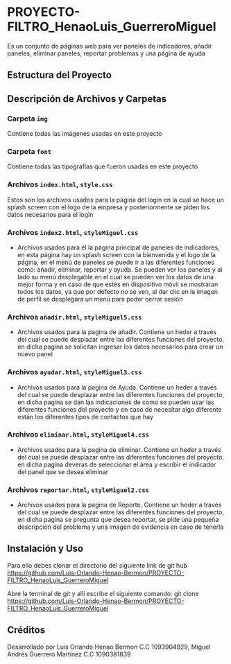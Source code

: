 # PROYECTO-FILTRO_HenaoLuis_GuerreroMiguel

Es un conjunto de páginas web para ver paneles de indicadores, añadir paneles, eliminar paneles, reportar problemas y una página de ayuda 

## Estructura del Proyecto



## Descripción de Archivos y Carpetas

### Carpeta `img`

Contiene todas las imágenes usadas en este proyecto

### Carpeta `font`
Contiene todas las tipografías que fueron usadas en este proyecto

### Archivos `index.html`, `style.css`
Estos son los archivos usados para la página del login en la cual se hace un splash screen con el logo de la empresa y posteriormente se piden los datos necesarios para el login 

### Archivos `index2.html`, `styleMiguel.css`

- Archivos usados para él la página principal de paneles de indicadores, en esta página hay un splash screen con la bienvenida y el logo de la página, en el menú de paneles se puede ir a las diferentes funciones como: añadir, eliminar, reportar y ayuda. Se pueden ver los paneles y al lado su menú desplegable en el cual se pueden ver los datos de una mejor forma y en caso de que estés en dispositivo móvil se mostraran todos los datos, ya que por defecto no se ven, al dar clic en la imagen de perfil se desplegara un menú para poder cerrar sesión

### Archivos `añadir.html`, `styleMiguel5.css`

- Archivos usados para la pagina de añadir. Contiene un heder a través del cual se puede desplazar entre las diferentes funciones del proyecto, en dicha pagina se solicitan ingresar los datos necesarios para crear un nuevo panel

### Archivos `ayudar.html`, `styleMiguel3.css`

- Archivos usados para la pagina de Ayuda. Contiene un heder a través del cual se puede desplazar entre las diferentes funciones del proyecto, en dicha pagina se dan las indicaciones de como se pueden usar las diferentes funciones del proyecto y en caso de necesitar algo diferente están los diferentes tipos de contactos que hay 

### Archivos `eliminar.html`, `styleMiguel4.css`

- Archivos usados para la pagina de eliminar. Contiene un heder a través del cual se puede desplazar entre las diferentes funciones del proyecto, en dicha pagina deveras de seleccionar el área y escribir el indicador del panel que se desea eliminar

### Archivos `reportar.html`, `styleMiguel2.css`

- Archivos usados para la pagina de Reporte. Contiene un heder a través del cual se puede desplazar entre las diferentes funciones del proyecto, en dicha pagina se pregunta que desea reportar, se pide una pequeña descripción del problema y una imagen de evidencia en caso de tenerla 

## Instalación y Uso

Para ello debes clonar el directorio del siguiente link de git hub https://github.com/Luis-Orlando-Henao-Bermon/PROYECTO-FILTRO_HenaoLuis_GuerreroMiguel

Abre la terminal de git y allí escribe el siguiente comando: git clone https://github.com/Luis-Orlando-Henao-Bermon/PROYECTO-FILTRO_HenaoLuis_GuerreroMiguel

## Créditos

Desarrollado por Luis Orlando Henao Bermon C.C 1093904929, Miguel Andrés Guerrero Martínez C.C 1090381839

